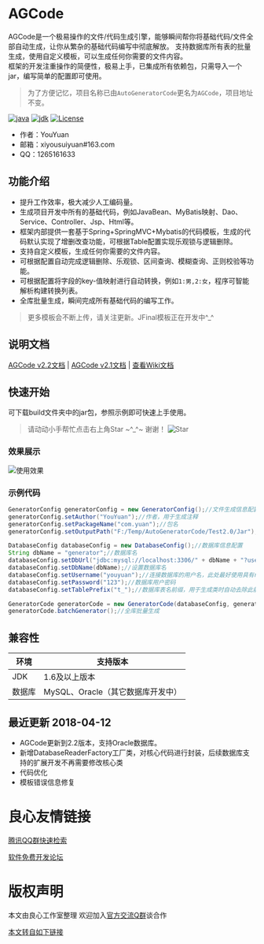 # AGCode
AGCode是一个极易操作的文件/代码生成引擎，能够瞬间帮你将基础代码/文件全部自动生成，让你从繁杂的基础代码编写中彻底解放。
支持数据库所有表的批量生成，使用自定义模板，可以生成任何你需要的文件内容。  
框架的开发注重操作的简便性，极易上手，已集成所有依赖包，只需导入一个jar，编写简单的配置即可使用。  

> 为了方便记忆，项目名称已由`AutoGeneratorCode`更名为`AGCode`，项目地址不变。

[![java](https://img.shields.io/badge/language-java-orange.svg)]()
[![jdk](https://img.shields.io/badge/jdk-1.6-green.svg)]()
[![License](http://img.shields.io/:license-apache-blue.svg)](http://www.apache.org/licenses/LICENSE-2.0.html)

* 作者：YouYuan  
* 邮箱：xiyousuiyuan#163.com  
* QQ：1265161633  

## 功能介绍  

- 提升工作效率，极大减少人工编码量。
- 生成项目开发中所有的基础代码，例如JavaBean、MyBatis映射、Dao、Service、Controller、Jsp、Html等。
- 框架内部提供一套基于Spring+SpringMVC+Mybatis的代码模板，生成的代码默认实现了增删改查功能，可根据Table配置实现乐观锁与逻辑删除。
- 支持自定义模板，生成任何你需要的文件内容。
- 可根据配置自动完成逻辑删除、乐观锁、区间查询、模糊查询、正则校验等功能。
- 可根据配置将字段的key-值映射进行自动转换，例如`1:男,2:女`，程序可智能解析构建转换列表。
- 全库批量生成，瞬间完成所有基础代码的编写工作。

> 更多模板会不断上传，请关注更新。JFinal模板正在开发中^_^  

## 说明文档
[AGCode v2.2文档](http://u.720life.cn/g/1d1469e815a24931d66d81316410363118b4091c5e53fa9843bca036534a446b "AGCode v2.2说明文档") | [AGCode v2.1文档](http://u.720life.cn/g/1d1469e815a24931d66d8131641036319968a6eef2b03797e1547dc15d034de8 "AGCode v2.1说明文档") | [查看Wiki文档](http://u.720life.cn/g/2e71d0f0a5c601172267ba20d3a43c6edc97c60d7a883adec1617274d8c0ce0580f63835d99416dce0339a7a71a73755facdac8bcb67a02bad186b42a8c53346 "Wiki文档")

## 快速开始
可下载build文件夹中的jar包，参照示例即可快速上手使用。
> 请动动小手帮忙点击右上角Star \~^_^\~  谢谢！ ![Star](img/star.jpg)

### 效果展示
![使用效果](img/usingEffect.jpg)

### 示例代码
```  java
GeneratorConfig generatorConfig = new GeneratorConfig();//文件生成信息配置
generatorConfig.setAuthor("YouYuan");//作者，用于生成注释
generatorConfig.setPackageName("com.yuan");//包名
generatorConfig.setOutputPath("F:/Temp/AutoGeneratorCode/Test2.0/Jar");//设置文件输出路径

DatabaseConfig databaseConfig = new DatabaseConfig();//数据库信息配置
String dbName = "generator";//数据库名
databaseConfig.setDbUrl("jdbc:mysql://localhost:3306/" + dbName + "?useUnicode=true&characterEncoding=UTF-8&allowMultiQueries=true");//数据库连接地址
databaseConfig.setDbName(dbName);//设置数据库名
databaseConfig.setUsername("youyuan");//连接数据库的用户名，此处最好使用具有root权限的用户
databaseConfig.setPassword("123");//数据库用户密码
databaseConfig.setTablePrefix("t_");//数据库表名前缀，用于生成类时自动去除此前缀

GeneratorCode generatorCode = new GeneratorCode(databaseConfig, generatorConfig);//根据配置创建文件生成核心对象
generatorCode.batchGenerator();//全库批量生成
```

## 兼容性
|环境|支持版本|  
|------|------|
|JDK|1.6及以上版本|  
| 数据库 | MySQL、Oracle（其它数据库开发中） |


## 最近更新 2018-04-12
- AGCode更新到2.2版本，支持Oracle数据库。
- 新增DatabaseReaderFactory工厂类，对核心代码进行封装，后续数据库支持的扩展开发不再需要修改核心类
- 代码优化
- 模板错误信息修复




 # 良心友情链接

[腾讯QQ群快速检索](http://u.720life.cn/s/8cf73f7c)

[软件免费开发论坛](http://u.720life.cn/s/bbb01dc0)

# 版权声明 

本文由良心工作室整理 欢迎加入[官方交流Q群](https://u.720life.cn/s/f2316816)谈合作

[本文转自如下链接](http://u.720life.cn/g/2e71d0f0a5c601172267ba20d3a43c6e9385aa23e4b9f61c77dc806d40d4b570e150acbc88abd6cecd606dd48bc53c3ef6b94335941b0b4a08dd56aab786adce1c5d861e672fb7aec2145300a3af3f24)
